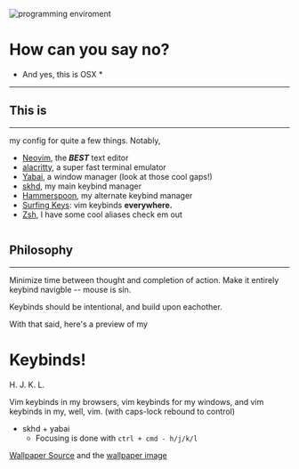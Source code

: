 ![programming enviroment](./resources/programming_env.jpg)

# How can you say no? 
* And yes, this is OSX *

--- 


## This is 
---
my config for quite a few things. Notably,

- [Neovim](https://github.com/neovim/neovim), the ***BEST*** text editor
- [alacritty](https://github.com/alacritty/alacritty), a super fast terminal emulator 
- [Yabai](https://github.com/koekeishiya/yabai), a window manager (look at those cool gaps!) 
- [skhd](https://github.com/koekeishiya/skhd), my main keybind manager
- [Hammerspoon](https://www.hammerspoon.org), my alternate keybind manager 
- [Surfing Keys](https://github.com/brookhong/Surfingkeys): vim keybinds **everywhere.** 
- [Zsh](https://ohmyz.sh), I have some cool aliases check em out 

```
```

## Philosophy 
---

Minimize time between thought and completion of action. 
Make it entirely keybind navigble -- mouse is sin. 

Keybinds should be intentional, and build upon eachother. 


With that said, here's a preview of my 

# Keybinds!

H. J. K. L. 

Vim keybinds in my browsers, vim keybinds for my windows, and vim keybinds in my, well, vim. 
(with caps-lock rebound to control)

- skhd + yabai
    - Focusing is done with `` ctrl + cmd - h/j/k/l `` 






[Wallpaper Source](https://www.firewatchgame.com) and the [wallpaper image](https://wallpaperaccess.com/cool-4k-desktop)




















